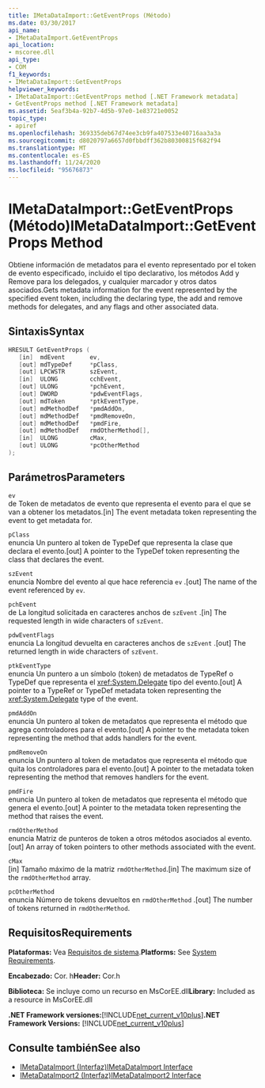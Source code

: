 ```yaml
---
title: IMetaDataImport::GetEventProps (Método)
ms.date: 03/30/2017
api_name:
- IMetaDataImport.GetEventProps
api_location:
- mscoree.dll
api_type:
- COM
f1_keywords:
- IMetaDataImport::GetEventProps
helpviewer_keywords:
- IMetaDataImport::GetEventProps method [.NET Framework metadata]
- GetEventProps method [.NET Framework metadata]
ms.assetid: 5eaf3b4a-92b7-4d5b-97e0-1e83721e0052
topic_type:
- apiref
ms.openlocfilehash: 369335deb67d74ee3cb9fa407533e40716aa3a3a
ms.sourcegitcommit: d8020797a6657d0fbbdff362b80300815f682f94
ms.translationtype: MT
ms.contentlocale: es-ES
ms.lasthandoff: 11/24/2020
ms.locfileid: "95676873"
---
```

# <a name="imetadataimportgeteventprops-method"></a><span data-ttu-id="65ab7-102">IMetaDataImport::GetEventProps (Método)</span><span class="sxs-lookup"><span data-stu-id="65ab7-102">IMetaDataImport::GetEventProps Method</span></span>

<span data-ttu-id="65ab7-103">Obtiene información de metadatos para el evento representado por el token de evento especificado, incluido el tipo declarativo, los métodos Add y Remove para los delegados, y cualquier marcador y otros datos asociados.</span><span class="sxs-lookup"><span data-stu-id="65ab7-103">Gets metadata information for the event represented by the specified event token, including the declaring type, the add and remove methods for delegates, and any flags and other associated data.</span></span>  
  
## <a name="syntax"></a><span data-ttu-id="65ab7-104">Sintaxis</span><span class="sxs-lookup"><span data-stu-id="65ab7-104">Syntax</span></span>  
  
```cpp  
HRESULT GetEventProps (  
   [in]  mdEvent       ev,  
   [out] mdTypeDef     *pClass,
   [out] LPCWSTR       szEvent,
   [in]  ULONG         cchEvent,
   [out] ULONG         *pchEvent,
   [out] DWORD         *pdwEventFlags,  
   [out] mdToken       *ptkEventType,  
   [out] mdMethodDef   *pmdAddOn,
   [out] mdMethodDef   *pmdRemoveOn,
   [out] mdMethodDef   *pmdFire,
   [out] mdMethodDef   rmdOtherMethod[],
   [in]  ULONG         cMax,  
   [out] ULONG         *pcOtherMethod  
);  
```  
  
## <a name="parameters"></a><span data-ttu-id="65ab7-105">Parámetros</span><span class="sxs-lookup"><span data-stu-id="65ab7-105">Parameters</span></span>  

 `ev`  
 <span data-ttu-id="65ab7-106">de Token de metadatos de evento que representa el evento para el que se van a obtener los metadatos.</span><span class="sxs-lookup"><span data-stu-id="65ab7-106">[in] The event metadata token representing the event to get metadata for.</span></span>  
  
 `pClass`  
 <span data-ttu-id="65ab7-107">enuncia Un puntero al token de TypeDef que representa la clase que declara el evento.</span><span class="sxs-lookup"><span data-stu-id="65ab7-107">[out] A pointer to the TypeDef token representing the class that declares the event.</span></span>  
  
 `szEvent`  
 <span data-ttu-id="65ab7-108">enuncia Nombre del evento al que hace referencia `ev` .</span><span class="sxs-lookup"><span data-stu-id="65ab7-108">[out] The name of the event referenced by `ev`.</span></span>  
  
 `pchEvent`  
 <span data-ttu-id="65ab7-109">de La longitud solicitada en caracteres anchos de `szEvent` .</span><span class="sxs-lookup"><span data-stu-id="65ab7-109">[in] The requested length in wide characters of `szEvent`.</span></span>  
  
 `pdwEventFlags`  
 <span data-ttu-id="65ab7-110">enuncia La longitud devuelta en caracteres anchos de `szEvent` .</span><span class="sxs-lookup"><span data-stu-id="65ab7-110">[out] The returned length in wide characters of `szEvent`.</span></span>  
  
 `ptkEventType`  
 <span data-ttu-id="65ab7-111">enuncia Un puntero a un símbolo (token) de metadatos de TypeRef o TypeDef que representa el <xref:System.Delegate> tipo del evento.</span><span class="sxs-lookup"><span data-stu-id="65ab7-111">[out] A pointer to a TypeRef or TypeDef metadata token representing the <xref:System.Delegate> type of the event.</span></span>  
  
 `pmdAddOn`  
 <span data-ttu-id="65ab7-112">enuncia Un puntero al token de metadatos que representa el método que agrega controladores para el evento.</span><span class="sxs-lookup"><span data-stu-id="65ab7-112">[out] A pointer to the metadata token representing the method that adds handlers for the event.</span></span>  
  
 `pmdRemoveOn`  
 <span data-ttu-id="65ab7-113">enuncia Un puntero al token de metadatos que representa el método que quita los controladores para el evento.</span><span class="sxs-lookup"><span data-stu-id="65ab7-113">[out] A pointer to the metadata token representing the method that removes handlers for the event.</span></span>  
  
 `pmdFire`  
 <span data-ttu-id="65ab7-114">enuncia Un puntero al token de metadatos que representa el método que genera el evento.</span><span class="sxs-lookup"><span data-stu-id="65ab7-114">[out] A pointer to the metadata token representing the method that raises the event.</span></span>  
  
 `rmdOtherMethod`  
 <span data-ttu-id="65ab7-115">enuncia Matriz de punteros de token a otros métodos asociados al evento.</span><span class="sxs-lookup"><span data-stu-id="65ab7-115">[out] An array of token pointers to other methods associated with the event.</span></span>  
  
 `cMax`  
 <span data-ttu-id="65ab7-116">[in] Tamaño máximo de la matriz `rmdOtherMethod`.</span><span class="sxs-lookup"><span data-stu-id="65ab7-116">[in] The maximum size of the `rmdOtherMethod` array.</span></span>  
  
 `pcOtherMethod`  
 <span data-ttu-id="65ab7-117">enuncia Número de tokens devueltos en `rmdOtherMethod` .</span><span class="sxs-lookup"><span data-stu-id="65ab7-117">[out] The number of tokens returned in `rmdOtherMethod`.</span></span>  
  
## <a name="requirements"></a><span data-ttu-id="65ab7-118">Requisitos</span><span class="sxs-lookup"><span data-stu-id="65ab7-118">Requirements</span></span>  

 <span data-ttu-id="65ab7-119">**Plataformas:** Vea [Requisitos de sistema](../../get-started/system-requirements.md).</span><span class="sxs-lookup"><span data-stu-id="65ab7-119">**Platforms:** See [System Requirements](../../get-started/system-requirements.md).</span></span>  
  
 <span data-ttu-id="65ab7-120">**Encabezado:** Cor. h</span><span class="sxs-lookup"><span data-stu-id="65ab7-120">**Header:** Cor.h</span></span>  
  
 <span data-ttu-id="65ab7-121">**Biblioteca:** Se incluye como un recurso en MsCorEE.dll</span><span class="sxs-lookup"><span data-stu-id="65ab7-121">**Library:** Included as a resource in MsCorEE.dll</span></span>  
  
 <span data-ttu-id="65ab7-122">**.NET Framework versiones:**[!INCLUDE[net_current_v10plus](../../../../includes/net-current-v10plus-md.md)]</span><span class="sxs-lookup"><span data-stu-id="65ab7-122">**.NET Framework Versions:** [!INCLUDE[net_current_v10plus](../../../../includes/net-current-v10plus-md.md)]</span></span>  
  
## <a name="see-also"></a><span data-ttu-id="65ab7-123">Consulte también</span><span class="sxs-lookup"><span data-stu-id="65ab7-123">See also</span></span>

- [<span data-ttu-id="65ab7-124">IMetaDataImport (Interfaz)</span><span class="sxs-lookup"><span data-stu-id="65ab7-124">IMetaDataImport Interface</span></span>](imetadataimport-interface.md)
- [<span data-ttu-id="65ab7-125">IMetaDataImport2 (Interfaz)</span><span class="sxs-lookup"><span data-stu-id="65ab7-125">IMetaDataImport2 Interface</span></span>](imetadataimport2-interface.md)
